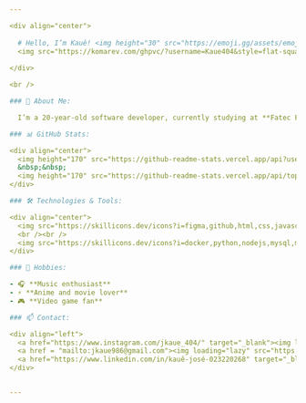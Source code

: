 ```yaml
---

<div align="center">
  
  # Hello, I’m Kauê! <img height="30" src="https://emoji.gg/assets/emoji/7333-parrotdance.gif" alt="parrot" />
  <img src="https://komarev.com/ghpvc/?username=Kaue404&style=flat-square" alt="Profile Views"/>
  
</div>

<br />

### 🚀 About Me:

  I’m a 20-year-old software developer, currently studying at **Fatec Franca** and working at **Lev Negócios**. I have experience in various technologies and love contributing to projects with impactful solutions, I'm passionate about turning ideas into reality through code.

### 📊 GitHub Stats:

<div align="center">
  <img height="170" src="https://github-readme-stats.vercel.app/api?username=Kaue404&show_icons=true&theme=radical&cache_seconds=3600" alt="GitHub Stats"/>
  &nbsp;&nbsp;
  <img height="170" src="https://github-readme-stats.vercel.app/api/top-langs/?username=Kaue404&layout=compact&langs_count=6&theme=radical" alt="Top Languages"/>
</div>

### 🛠️ Technologies & Tools:

<div align="center">
  <img src="https://skillicons.dev/icons?i=figma,github,html,css,javascript,typescript,react,nextjs,vue" alt="Skills 1" />
  <br /><br />
  <img src="https://skillicons.dev/icons?i=docker,python,nodejs,mysql,mongodb,sequelize,flutter,c#" alt="Skills 2" />
</div>

### 🎯 Hobbies:

- 🎧 **Music enthusiast**
- ⚡️ **Anime and movie lover**
- 🎮 **Video game fan**

### 📫 Contact:

<div align="left">
  <a href="https://www.instagram.com/jkaue_404/" target="_blank"><img loading="lazy" src="https://img.shields.io/badge/-Instagram-%23E4405F?style=for-the-badge&logo=instagram&logoColor=white" target="_blank"></a>
  <a href = "mailto:jkaue986@gmail.com"><img loading="lazy" src="https://img.shields.io/badge/Gmail-D14836?style=for-the-badge&logo=gmail&logoColor=white" target="_blank"></a>
  <a href="https://www.linkedin.com/in/kauê-josé-023220268" target="_blank"><img loading="lazy" src="https://img.shields.io/badge/-LinkedIn-%230077B5?style=for-the-badge&logo=linkedin&logoColor=white" target="_blank"></a>   
</div>


---
```

